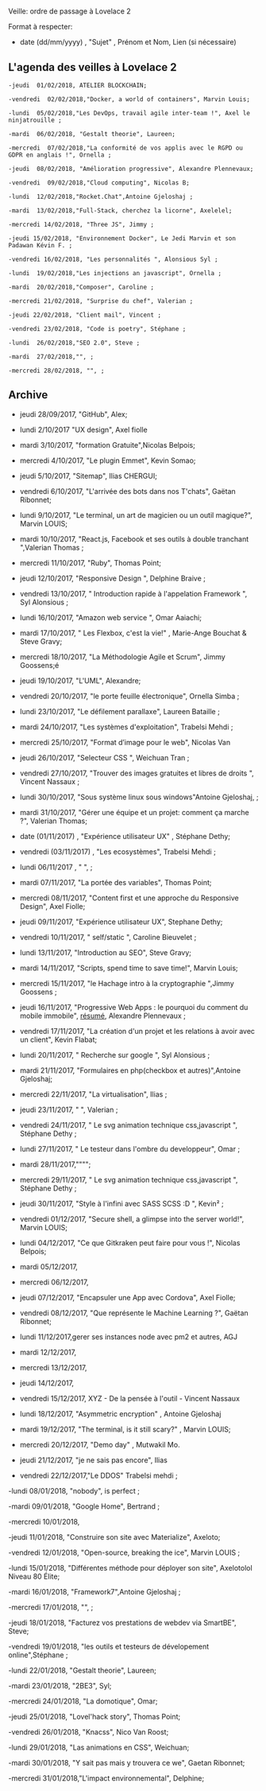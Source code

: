 #
 Veille: ordre de passage à Lovelace 2

Format à respecter:   
- date (dd/mm/yyyy) , "Sujet" ,  Prénom et Nom, Lien (si nécessaire)

## L'agenda des veilles à Lovelace 2

	

	-jeudi  01/02/2018, ATELIER BLOCKCHAIN;

	-vendredi  02/02/2018,"Docker, a world of containers", Marvin Louis;

	-lundi  05/02/2018,"Les DevOps, travail agile inter-team !", Axel le ninjatrouille ;

	-mardi  06/02/2018, "Gestalt theorie", Laureen;

	-mercredi  07/02/2018,"La conformité de vos applis avec le RGPD ou GDPR en anglais !", Ornella ;

	-jeudi  08/02/2018, "Amélioration progressive", Alexandre Plennevaux;

	-vendredi  09/02/2018,"Cloud computing", Nicolas B;

	-lundi  12/02/2018,"Rocket.Chat",Antoine Gjeloshaj ;

	-mardi  13/02/2018,"Full-Stack, cherchez la licorne", Axelelel;

	-mercredi 14/02/2018, "Three JS", Jimmy ;

	-jeudi 15/02/2018, "Environnement Docker", Le Jedi Marvin et son Padawan Kévin F. ;

	-vendredi 16/02/2018, "Les personnalités ", Alonsious Syl ;
		
	-lundi  19/02/2018,"Les injections an javascript", Ornella ;

	-mardi  20/02/2018,"Composer", Caroline ;

	-mercredi 21/02/2018, "Surprise du chef", Valerian ;

	-jeudi 22/02/2018, "Client mail", Vincent ;

	-vendredi 23/02/2018, "Code is poetry", Stéphane ;
	
	-lundi  26/02/2018,"SEO 2.0", Steve ;

	-mardi  27/02/2018,"", ;

	-mercredi 28/02/2018, "", ;

	

## Archive
- jeudi 28/09/2017, "GitHub", Alex;

- lundi 2/10/2017 "UX design", Axel fiolle

- mardi 3/10/2017, "formation Gratuite",Nicolas Belpois;

- mercredi 4/10/2017, "Le plugin Emmet", Kevin Somao;

- jeudi 5/10/2017, "Sitemap", Ilias CHERGUI;

- vendredi 6/10/2017, "L'arrivée des bots dans nos T'chats", Gaëtan Ribonnet;

- lundi 9/10/2017, "Le terminal, un art de magicien ou un outil magique?", Marvin LOUIS;

- mardi 10/10/2017, "React.js, Facebook et ses outils à double tranchant ",Valerian Thomas ;

- mercredi 11/10/2017, "Ruby", Thomas Point;

- jeudi 12/10/2017, "Responsive Design ", Delphine Braive ;

- vendredi 13/10/2017, " Introduction rapide à l'appelation Framework  ", Syl Alonsious ;

- lundi 16/10/2017, "Amazon web service ", Omar Aaiachi;

- mardi 17/10/2017, " Les Flexbox, c'est la vie!" , Marie-Ange Bouchat & Steve Gravy;

- mercredi 18/10/2017, "La  Méthodologie Agile et Scrum", Jimmy Goossens;é

- jeudi 19/10/2017, "L'UML", Alexandre;

- vendredi 20/10/2017, "le porte feuille électronique", Ornella Simba ;

- lundi 23/10/2017, "Le défilement parallaxe", Laureen Bataille ;

- mardi 24/10/2017, "Les systèmes d'exploitation", Trabelsi Mehdi ;

- mercredi 25/10/2017, "Format d’image pour le web", Nicolas Van

- jeudi 26/10/2017, "Selecteur CSS ", Weichuan Tran ;

- vendredi 27/10/2017, "Trouver des images gratuites et libres de droits ", Vincent Nassaux ;

- lundi 30/10/2017, "Sous système linux sous windows"Antoine Gjeloshaj, ;

- mardi 31/10/2017, "Gérer une équipe et un projet: comment ça marche ?", Valerian Thomas;

- date (01/11/2017) , "Expérience utilisateur UX" , Stéphane Dethy;

- vendredi (03/11/2017) , "Les ecosystèmes", Trabelsi Mehdi ;

- lundi 06/11/2017 , "     ",     ;

- mardi 07/11/2017, "La portée des variables", Thomas Point;

- mercredi 08/11/2017, "Content first et une approche du Responsive Design", Axel Fiolle;

- jeudi 09/11/2017, "Expérience utilisateur UX", Stephane Dethy;

- vendredi 10/11/2017, " self/static ", Caroline Bieuvelet ;

- lundi 13/11/2017, "Introduction au SEO", Steve Gravy;

- mardi 14/11/2017, "Scripts, spend time to save time!", Marvin Louis;

- mercredi 15/11/2017, "le Hachage  intro à la cryptographie  ",Jimmy Goossens    ;

- jeudi 16/11/2017, "Progressive Web Apps : le pourquoi du comment du mobile immobile", [résumé](https://github.com/becodeorg/Lovelace-promo-2/tree/master/Parcours/PWA%20-%20progressive%20web%20apps), Alexandre Plennevaux ;

- vendredi 17/11/2017, "La création d'un projet et les relations à avoir avec un client", Kevin Flabat;

- lundi 20/11/2017, " Recherche sur google   ", Syl Alonsious    ;

- mardi 21/11/2017, "Formulaires en php(checkbox et autres)",Antoine Gjeloshaj;

- mercredi 22/11/2017, "La virtualisation",  Ilias  ;
- jeudi 23/11/2017, "    ",  Valerian  ;

- vendredi 24/11/2017, " Le svg animation technique css,javascript    ", Stéphane Dethy   ;

- lundi 27/11/2017, " Le testeur dans l'ombre du developpeur", Omar    ;

- mardi 28/11/2017,"""";

- mercredi 29/11/2017, " Le svg animation technique css,javascript   ",  Stéphane Dethy ;

- jeudi 30/11/2017, "Style à l'infini avec SASS SCSS :D    ", Kevin²    ;

- vendredi 01/12/2017, "Secure shell, a glimpse into the server world!", Marvin LOUIS;

- lundi 04/12/2017, "Ce que Gitkraken peut faire pour vous !", Nicolas Belpois;

- mardi 05/12/2017,

- mercredi 06/12/2017,

- jeudi 07/12/2017, "Encapsuler une App avec Cordova", Axel Fiolle;  

- vendredi 08/12/2017, "Que représente le Machine Learning ?", Gaëtan Ribonnet;

- lundi 11/12/2017,gerer ses instances node avec pm2 et autres, AGJ  

- mardi 12/12/2017,  

- mercredi 13/12/2017,

- jeudi 14/12/2017,

- vendredi 15/12/2017,  XYZ - De la pensée à l'outil - Vincent Nassaux

- lundi 18/12/2017, "Asymmetric encryption"  , Antoine Gjeloshaj

- mardi 19/12/2017, "The terminal, is it still scary?" , Marvin LOUIS;

- mercredi 20/12/2017,    "Demo day" , Mutwakil Mo.

- jeudi 21/12/2017,  "je ne sais pas encore", Ilias

- vendredi 22/12/2017,"Le DDOS" Trabelsi mehdi ;

-lundi 08/01/2018, "nobody", is perfect ;

-mardi  09/01/2018, "Google Home", Bertrand ;

-mercredi  10/01/2018,

-jeudi  11/01/2018, "Construire son site avec Materialize", Axeloto;

-vendredi 12/01/2018, "Open-source, breaking the ice", Marvin LOUIS ;

-lundi  15/01/2018, "Différentes méthode pour déployer son site", Axelotolol Niveau 80 Élite;

-mardi  16/01/2018, "Framework7",Antoine Gjeloshaj ;

-mercredi  17/01/2018, "", ;

-jeudi  18/01/2018, "Facturez vos prestations de webdev via SmartBE", Steve;

-vendredi  19/01/2018, "les outils et testeurs de dévelopement online",Stéphane ;

-lundi  22/01/2018, "Gestalt theorie", Laureen;

-mardi  23/01/2018, "2BE3", Syl;

-mercredi  24/01/2018, "La domotique", Omar;

-jeudi  25/01/2018, "Lovel'hack story", Thomas Point;

-vendredi  26/01/2018, "Knacss", Nico Van Roost;

-lundi  29/01/2018, "Las animations en CSS", Weichuan;

-mardi  30/01/2018, "Y sait pas mais y trouvera ce we", Gaetan Ribonnet;

-mercredi 31/01/2018,"L'impact environnemental", Delphine;
